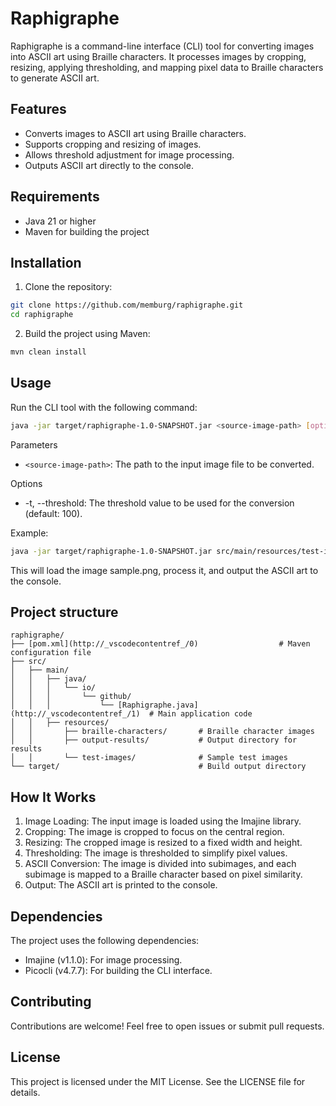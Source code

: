 # Raphigraphe

Raphigraphe is a command-line interface (CLI) tool for converting images into ASCII art using Braille characters. It processes images by cropping, resizing, applying thresholding, and mapping pixel data to Braille characters to generate ASCII art.

## Features

- Converts images to ASCII art using Braille characters.
- Supports cropping and resizing of images.
- Allows threshold adjustment for image processing.
- Outputs ASCII art directly to the console.

## Requirements

- Java 21 or higher
- Maven for building the project

## Installation

1. Clone the repository:

```bash
git clone https://github.com/memburg/raphigraphe.git
cd raphigraphe
```

2. Build the project using Maven:

```bash
mvn clean install
```

## Usage
Run the CLI tool with the following command:

```bash
java -jar target/raphigraphe-1.0-SNAPSHOT.jar <source-image-path> [options]
```

Parameters

- `<source-image-path>`: The path to the input image file to be converted.

Options
- -t, --threshold: The threshold value to be used for the conversion (default: 100).

Example:

```bash
java -jar target/raphigraphe-1.0-SNAPSHOT.jar src/main/resources/test-images/sample.png -t=120
```

This will load the image sample.png, process it, and output the ASCII art to the console.

## Project structure

```
raphigraphe/
├── [pom.xml](http://_vscodecontentref_/0)                  # Maven configuration file
├── src/
│   ├── main/
│   │   ├── java/
│   │   │   └── io/
│   │   │       └── github/
│   │   │           └── [Raphigraphe.java](http://_vscodecontentref_/1)  # Main application code
│   │   ├── resources/
│   │       ├── braille-characters/       # Braille character images
│   │       ├── output-results/           # Output directory for results
│   │       └── test-images/              # Sample test images
└── target/                               # Build output directory
```

## How It Works

1. Image Loading: The input image is loaded using the Imajine library.
2. Cropping: The image is cropped to focus on the central region.
3. Resizing: The cropped image is resized to a fixed width and height.
4. Thresholding: The image is thresholded to simplify pixel values.
5. ASCII Conversion: The image is divided into subimages, and each subimage is mapped to a Braille character based on pixel similarity.
6. Output: The ASCII art is printed to the console.

## Dependencies
The project uses the following dependencies:

- Imajine (v1.1.0): For image processing.
- Picocli (v4.7.7): For building the CLI interface.

## Contributing
Contributions are welcome! Feel free to open issues or submit pull requests.

## License
This project is licensed under the MIT License. See the LICENSE file for details.